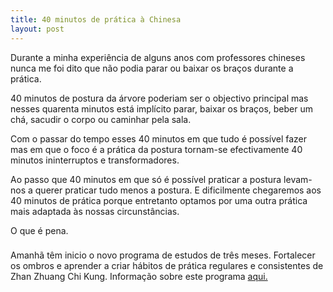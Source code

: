 ```yaml
---
title: 40 minutos de prática à Chinesa
layout: post
---
```


Durante a minha experiência de alguns anos com professores chineses nunca me foi dito que não podia parar ou
baixar os braços durante a prática.  

40 minutos de postura da árvore poderiam ser o objectivo principal mas nesses quarenta minutos está implícito parar, baixar os braços,
beber um chá, sacudir o corpo ou caminhar pela sala. 

Com o passar do tempo esses 40 minutos em que tudo é possível fazer mas em que o foco é a prática da postura
tornam-se efectivamente 40 minutos ininterruptos e transformadores.

Ao passo que 40 minutos em que só é possível praticar a postura levam-nos a querer praticar tudo menos a
postura. E dificilmente chegaremos aos 40 minutos de prática porque entretanto optamos por uma
outra prática mais adaptada às nossas circunstâncias.

O que é pena. 

###

Amanhã têm inicio o novo programa de estudos de três meses. Fortalecer os ombros e aprender a criar hábitos de
prática regulares e consistentes de Zhan Zhuang Chi Kung. Informação sobre este programa [aqui.](http://devagar.org/regulares.html)
